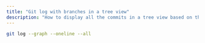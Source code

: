 ```yaml
---
title: "Git log with branches in a tree view"
description: "How to display all the commits in a tree view based on the branches."
---
```


```sh
git log --graph --oneline --all
```
